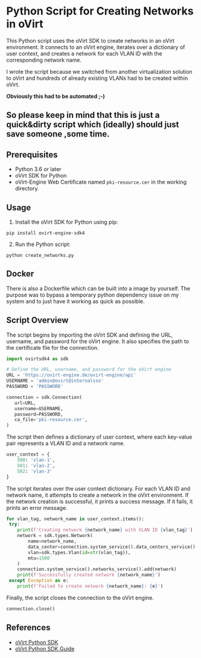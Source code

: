 # Python Script for Creating Networks in oVirt

This Python script uses the oVirt SDK to create networks in an oVirt environment. It connects to an oVirt engine, iterates over a dictionary of user context, and creates a network for each VLAN ID with the corresponding network name.

I wrote the script because we switched from another virtualization solution to oVirt and hundreds of already existing VLANs had to be created within oVirt. 

**Obviously this had to be automated ;-)**

## So please keep in mind that this is just a quick&dirty script which (ideally) should just save someone ,some time.

## Prerequisites

- Python 3.6 or later
- oVirt SDK for Python
- oVirt-Engine Web Certificate named `pki-resource.cer` in the working directory.

## Usage

1. Install the oVirt SDK for Python using pip:

`pip install ovirt-engine-sdk4`

2. Run the Python script:

`python create_networks.py`

## Docker

There is also a Dockerfile which can be built into a image by yourself. The purpose was to bypass a temporary python dependency issue on my system and to just have it working as quick as possible.

## Script Overview

The script begins by importing the oVirt SDK and defining the URL, username, and password for the oVirt engine. It also specifies the path to the certificate file for the connection.

```python
import ovirtsdk4 as sdk

# Define the URL, username, and password for the oVirt engine
URL = 'https://ovirt-engine.de/ovirt-engine/api'
USERNAME = 'admin@ovirt@internalsso'
PASSWORD = 'PASSWORD'

connection = sdk.Connection(
   url=URL,
   username=USERNAME,
   password=PASSWORD,
   ca_file='pki-resource.cer',
)
```

The script then defines a dictionary of user context, where each key-value pair represents a VLAN ID and a network name.

```python
user_context = {
    500: 'vlan-1',
    501: 'vlan-2',
    502: 'vlan-3'
}
```

The script iterates over the user context dictionary. For each VLAN ID and network name, it attempts to create a network in the oVirt environment. If the network creation is successful, it prints a success message. If it fails, it prints an error message.

```python
for vlan_tag, network_name in user_context.items():
 try:
    print(f'Creating network {network_name} with VLAN ID {vlan_tag}')
    network = sdk.types.Network(
        name=network_name,
        data_center=connection.system_service().data_centers_service().list()[0],
        vlan=sdk.types.Vlan(id=str(vlan_tag)),
        mtu=1500
    )
    connection.system_service().networks_service().add(network)
    print(f'Successfully created network {network_name}')
 except Exception as e:
    print(f'Failed to create network {network_name}: {e}')
```

Finally, the script closes the connection to the oVirt engine.

```python
connection.close()
```

## References

- [oVirt Python SDK](https://github.com/oVirt/python-ovirt-engine-sdk4)
- [oVirt Python SDK Guide](https://www.ovirt.org/documentation/doc-Python_SDK_Guide/)